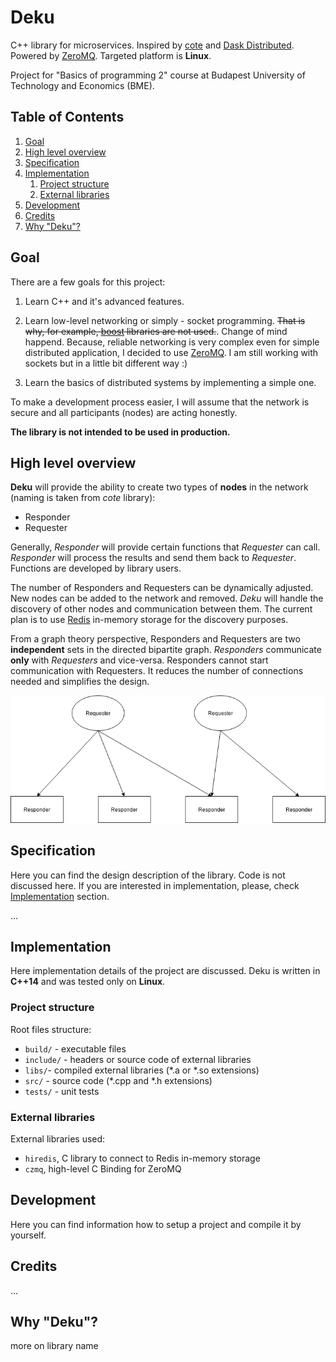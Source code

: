 # Deku

C++ library for microservices. Inspired by [cote](https://github.com/dashersw/cote) and [Dask Distributed](https://distributed.dask.org/en/latest/). Powered by [ZeroMQ](https://zeromq.org). Targeted platform is **Linux**.

Project for "Basics of programming 2" course at Budapest University of Technology and Economics (BME).

## Table of Contents

1. [Goal](#goal)
2. [High level overview](#overview)
3. [Specification](#spec)
4. [Implementation](#impl)
    1. [Project structure](#structure)
    2. [External libraries](#external)
5. [Development](#dev)
6. [Credits](#creds)
7. [Why "Deku"?](#why)

## Goal

There are a few goals for this project:

1. Learn C++ and it's advanced features.

2. Learn low-level networking or simply - socket programming. ~~That is why, for example, [boost](https://www.boost.org) libraries are not used.~~. Change of mind happend. Because, reliable networking is very complex even for simple distributed application, I decided to use [ZeroMQ](https://zeromq.org). I am still working with sockets but in a little bit different way :)

3. Learn the basics of distributed systems by implementing a simple one.

To make a development process easier, I will assume that the network is secure and all participants (nodes) are acting honestly.

**The library is not intended to be used in production.**

<a name="overview"></a>

## High level overview

**Deku** will provide the ability to create two types of **nodes** in the network (naming is taken from *cote* library):

- Responder
- Requester

Generally, *Responder* will provide certain functions that *Requester* can call. *Responder* will process the results and send them back to *Requester*. Functions are developed by library users.

The number of Responders and Requesters can be dynamically adjusted. New nodes can be added to the network and removed. *Deku* will handle the discovery of other nodes and communication between them. The current plan is to use [Redis](https://redis.io) in-memory storage for the discovery purposes.

From a graph theory perspective, Responders and Requesters are two **independent** sets in the directed bipartite graph. *Responders* communicate **only** with *Requesters* and vice-versa. Responders cannot start communication with Requesters. It reduces the number of connections needed and simplifies the design.

![simple network diagram](high_overview.png)

<a name="spec"></a>

## Specification

Here you can find the design description of the library. Code is not discussed here. If you are interested in implementation, please, check [Implementation](#impl) section.

...

<a name="impl"></a>

## Implementation

Here implementation details of the project are discussed. Deku is written in **C++14** and was tested only on **Linux**.

<a name="structure"></a>

### Project structure

Root files structure:

- `build/` - executable files
- `include/` - headers or source code of external libraries
- `libs/`- compiled external libraries (*.a or *.so extensions)
- `src/` - source code (*.cpp and *.h extensions)
- `tests/` - unit tests

<a name="external"></a>

### External libraries

External libraries used:

- `hiredis`, C library to connect to Redis in-memory storage
- `czmq`, high-level C Binding for ZeroMQ

<a name="dev"></a>

## Development

Here you can find information how to setup a project and compile it by yourself.

<a name="creds"></a>

## Credits

...

<a name="why"></a>

## Why "Deku"?

more on library name
